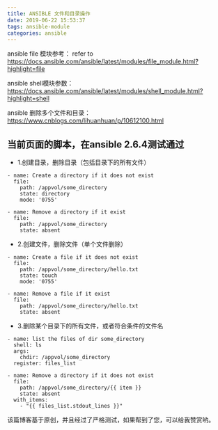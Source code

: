 ```yaml
---
title: ANSIBLE 文件和目录操作
date: 2019-06-22 15:53:37
tags: ansible-module
categories: ansible
---
```


ansible file 模块参考： refer to https://docs.ansible.com/ansible/latest/modules/file_module.html?highlight=file

ansible shell模块参数：https://docs.ansible.com/ansible/latest/modules/shell_module.html?highlight=shell

ansible 删除多个文件和目录：https://www.cnblogs.com/lihuanhuan/p/10612100.html

<!--more-->

## 当前页面的脚本，在ansible 2.6.4测试通过

* 1.创建目录，删除目录（包括目录下的所有文件）
```
- name: Create a directory if it does not exist
  file:
    path: /appvol/some_directory
    state: directory
    mode: '0755'
```
```
- name: Remove a directory if it exist
  file:
    path: /appvol/some_directory
    state: absent
```

* 2.创建文件，删除文件（单个文件删除）
```
- name: Create a file if it does not exist
  file:
    path: /appvol/some_directory/hello.txt
    state: touch
    mode: '0755'
```

```
- name: Remove a file if it exist
  file:
    path: /appvol/some_directory/hello.txt
    state: absent
``` 

* 3.删除某个目录下的所有文件，或者符合条件的文件名
```
- name: list the files of dir some_directory
  shell: ls
  args:
    chdir: /appvol/some_directory
  register: files_list
```
```  
- name: Remove a directory if it does not exist
  file:
    path: /appvol/some_directory/{{ item }}
    state: absent
  with_items:
    - "{{ files_list.stdout_lines }}"
```

该篇博客基于原创，并且经过了严格测试，如果帮到了您，可以给我赞赏哟。
